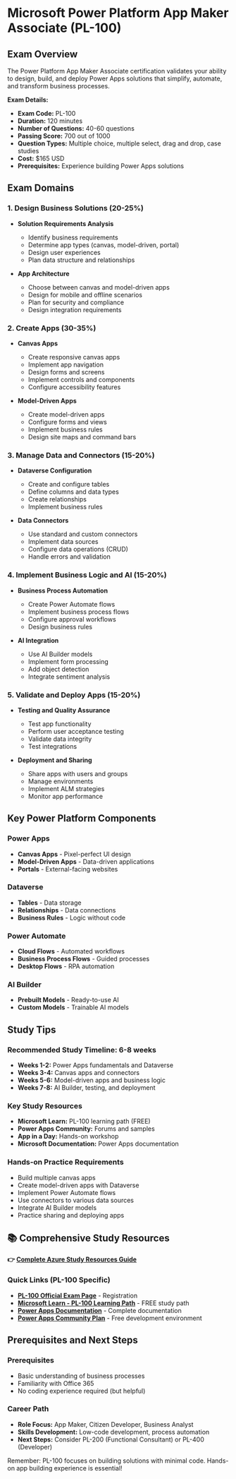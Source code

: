 # Microsoft Power Platform App Maker Associate (PL-100)

## Exam Overview

The Power Platform App Maker Associate certification validates your ability to design, build, and deploy Power Apps solutions that simplify, automate, and transform business processes.

**Exam Details:**
- **Exam Code:** PL-100
- **Duration:** 120 minutes
- **Number of Questions:** 40-60 questions
- **Passing Score:** 700 out of 1000
- **Question Types:** Multiple choice, multiple select, drag and drop, case studies
- **Cost:** $165 USD
- **Prerequisites:** Experience building Power Apps solutions

## Exam Domains

### 1. Design Business Solutions (20-25%)
- **Solution Requirements Analysis**
  - Identify business requirements
  - Determine app types (canvas, model-driven, portal)
  - Design user experiences
  - Plan data structure and relationships

- **App Architecture**
  - Choose between canvas and model-driven apps
  - Design for mobile and offline scenarios
  - Plan for security and compliance
  - Design integration requirements

### 2. Create Apps (30-35%)
- **Canvas Apps**
  - Create responsive canvas apps
  - Implement app navigation
  - Design forms and screens
  - Implement controls and components
  - Configure accessibility features

- **Model-Driven Apps**
  - Create model-driven apps
  - Configure forms and views
  - Implement business rules
  - Design site maps and command bars

### 3. Manage Data and Connectors (15-20%)
- **Dataverse Configuration**
  - Create and configure tables
  - Define columns and data types
  - Create relationships
  - Implement business rules

- **Data Connectors**
  - Use standard and custom connectors
  - Implement data sources
  - Configure data operations (CRUD)
  - Handle errors and validation

### 4. Implement Business Logic and AI (15-20%)
- **Business Process Automation**
  - Create Power Automate flows
  - Implement business process flows
  - Configure approval workflows
  - Design business rules

- **AI Integration**
  - Use AI Builder models
  - Implement form processing
  - Add object detection
  - Integrate sentiment analysis

### 5. Validate and Deploy Apps (15-20%)
- **Testing and Quality Assurance**
  - Test app functionality
  - Perform user acceptance testing
  - Validate data integrity
  - Test integrations

- **Deployment and Sharing**
  - Share apps with users and groups
  - Manage environments
  - Implement ALM strategies
  - Monitor app performance

## Key Power Platform Components

### Power Apps
- **Canvas Apps** - Pixel-perfect UI design
- **Model-Driven Apps** - Data-driven applications
- **Portals** - External-facing websites

### Dataverse
- **Tables** - Data storage
- **Relationships** - Data connections
- **Business Rules** - Logic without code

### Power Automate
- **Cloud Flows** - Automated workflows
- **Business Process Flows** - Guided processes
- **Desktop Flows** - RPA automation

### AI Builder
- **Prebuilt Models** - Ready-to-use AI
- **Custom Models** - Trainable AI models

## Study Tips

### Recommended Study Timeline: 6-8 weeks
- **Weeks 1-2:** Power Apps fundamentals and Dataverse
- **Weeks 3-4:** Canvas apps and connectors
- **Weeks 5-6:** Model-driven apps and business logic
- **Weeks 7-8:** AI Builder, testing, and deployment

### Key Study Resources
- **Microsoft Learn:** PL-100 learning path (FREE)
- **Power Apps Community:** Forums and samples
- **App in a Day:** Hands-on workshop
- **Microsoft Documentation:** Power Apps documentation

### Hands-on Practice Requirements
- Build multiple canvas apps
- Create model-driven apps with Dataverse
- Implement Power Automate flows
- Use connectors to various data sources
- Integrate AI Builder models
- Practice sharing and deploying apps

## 📚 Comprehensive Study Resources

**👉 [Complete Azure Study Resources Guide](../../../.templates/resources-azure.md)**

### Quick Links (PL-100 Specific)
- **[PL-100 Official Exam Page](https://learn.microsoft.com/en-us/certifications/exams/pl-100/)** - Registration
- **[Microsoft Learn - PL-100 Learning Path](https://learn.microsoft.com/en-us/certifications/power-platform-app-maker/)** - FREE study path
- **[Power Apps Documentation](https://docs.microsoft.com/en-us/powerapps/)** - Complete documentation
- **[Power Apps Community Plan](https://powerapps.microsoft.com/en-us/communityplan/)** - Free development environment

## Prerequisites and Next Steps

### Prerequisites
- Basic understanding of business processes
- Familiarity with Office 365
- No coding experience required (but helpful)

### Career Path
- **Role Focus:** App Maker, Citizen Developer, Business Analyst
- **Skills Development:** Low-code development, process automation
- **Next Steps:** Consider PL-200 (Functional Consultant) or PL-400 (Developer)

Remember: PL-100 focuses on building solutions with minimal code. Hands-on app building experience is essential!
